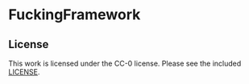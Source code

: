 # FuckingFramework

## License

This work is licensed under the CC-0 license. Please see the included [LICENSE](./LICENSE.md).

